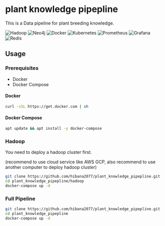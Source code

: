 <!--
 * @Author: hibana2077 hibana2077@gmail.com
 * @Date: 2024-03-03 14:51:05
 * @LastEditors: hibana2077 hibana2077@gmail.com
 * @LastEditTime: 2024-04-11 10:47:59
 * @FilePath: \plant_knowledge_pipepline\README.md
 * @Description: 这是默认设置,请设置`customMade`, 打开koroFileHeader查看配置 进行设置: https://github.com/OBKoro1/koro1FileHeader/wiki/%E9%85%8D%E7%BD%AE
-->
# plant knowledge pipepline

This is a Data pipeline for plant breeding knowledge.

![Hadoop](https://img.shields.io/badge/Hadoop-000000?style=for-the-badge&logo=apache-hadoop&logoColor=white)
![Neo4j](https://img.shields.io/badge/Neo4j-008CC1?style=for-the-badge&logo=neo4j&logoColor=white)
![Docker](https://img.shields.io/badge/Docker-2496ED?style=for-the-badge&logo=docker&logoColor=white)
![Kubernetes](https://img.shields.io/badge/Kubernetes-326CE5?style=for-the-badge&logo=kubernetes&logoColor=white)
![Prometheus](https://img.shields.io/badge/Prometheus-E6522C?style=for-the-badge&logo=prometheus&logoColor=white)
![Grafana](https://img.shields.io/badge/Grafana-F46800?style=for-the-badge&logo=grafana&logoColor=white)
![Redis](https://img.shields.io/badge/Redis-DC382D?style=for-the-badge&logo=redis&logoColor=white)

## Usage

### Prerequisites

- Docker
- Docker Compose

#### Docker

```bash
curl -sSL https://get.docker.com | sh
```

#### Docker Compose

```bash
apt update && apt install -y docker-compose
```

### Hadoop

You need to deploy a hadoop cluster first.

(recommend to use cloud service like AWS GCP, also recommend to use another computer to deploy hadoop cluster)

```bash
git clone https://github.com/hibana2077/plant_knowledge_pipepline.git
cd plant_knowledge_pipepline/hadoop
docker-compose up -d
```

### Full Pipeline

```bash
git clone https://github.com/hibana2077/plant_knowledge_pipepline.git
cd plant_knowledge_pipepline
docker-compose up -d
```